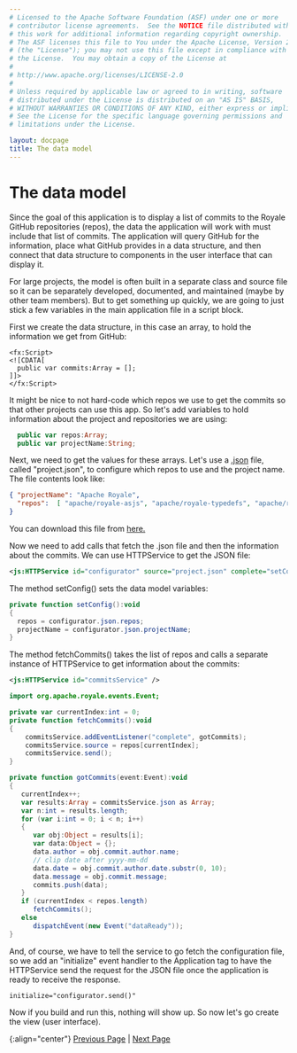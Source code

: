 ```yaml
---
# Licensed to the Apache Software Foundation (ASF) under one or more
# contributor license agreements.  See the NOTICE file distributed with
# this work for additional information regarding copyright ownership.
# The ASF licenses this file to You under the Apache License, Version 2.0
# (the "License"); you may not use this file except in compliance with
# the License.  You may obtain a copy of the License at
# 
# http://www.apache.org/licenses/LICENSE-2.0
# 
# Unless required by applicable law or agreed to in writing, software
# distributed under the License is distributed on an "AS IS" BASIS,
# WITHOUT WARRANTIES OR CONDITIONS OF ANY KIND, either express or implied.
# See the License for the specific language governing permissions and
# limitations under the License.

layout: docpage
title: The data model
---
```


# The data model

Since the goal of this application is to display a list of commits to the Royale GitHub repositories (repos), the data the application will work with must include that list of commits. The application will query GitHub for the information, place what GitHub provides in a data structure, and then connect that data structure to components in the user interface that can display it.

For large projects, the model is often built in a separate class and source file so it can be separately developed, documented, and maintained (maybe by other team members). But to get something up quickly, we are going to just stick a few variables in the main application file in a script block.

First we create the data structure, in this case an array, to hold the information we get from GitHub:

```
<fx:Script>
<![CDATA[
  public var commits:Array = [];
]]>
</fx:Script>
```

It might be nice to not hard-code which repos we use to get the commits so that other projects can use this app. So let's add variables to hold information about the project and repositories we are using:

```ActionScript
  public var repos:Array;
  public var projectName:String;
```

Next, we need to get the values for these arrays. Let's use a <a href="https://www.json.org/" target="_blank">.json</a> file, called "project.json", to configure which repos to use and the project name. The file contents look like:

```JSON
{ "projectName": "Apache Royale",
  "repos":  [ "apache/royale-asjs", "apache/royale-typedefs", "apache/royale-compiler" ]
}
```
You can download this file from [here.](https://github.com/apache/royale-asjs/blob/develop/examples/express/GitHubCommitLogViewer/src/main/resources/project.json)

Now we need to add calls that fetch the .json file and then the information about the commits.  We can use HTTPService to get the JSON file:

```XML
<js:HTTPService id="configurator" source="project.json" complete="setConfig();fetchCommits()" />
```
The method setConfig() sets the data model variables:

```ActionScript
private function setConfig():void
{
  repos = configurator.json.repos;
  projectName = configurator.json.projectName;
}
```

The method fetchCommits() takes the list of repos and calls a separate instance of HTTPService to get information about the commits:

```XML
<js:HTTPService id="commitsService" />
```
```ActionScript
import org.apache.royale.events.Event;

private var currentIndex:int = 0;
private function fetchCommits():void
{
    commitsService.addEventListener("complete", gotCommits);
    commitsService.source = repos[currentIndex];
    commitsService.send();
}

private function gotCommits(event:Event):void
{
   currentIndex++;
   var results:Array = commitsService.json as Array;
   var n:int = results.length;
   for (var i:int = 0; i < n; i++)
   {
      var obj:Object = results[i];
      var data:Object = {};
      data.author = obj.commit.author.name;
      // clip date after yyyy-mm-dd
      data.date = obj.commit.author.date.substr(0, 10);
      data.message = obj.commit.message;
      commits.push(data);
   }
   if (currentIndex < repos.length)
      fetchCommits();
   else
      dispatchEvent(new Event("dataReady"));
}

```

And, of course, we have to tell the service to go fetch the configuration file, so we add an "initialize" event handler to the Application tag to have the HTTPService send the request for the JSON file once the application is ready to receive the response.

```
initialize="configurator.send()"
```

Now if you build and run this, nothing will show up. So now let's go create the view (user interface).

{:align="center"}
[Previous Page](create-an-application/application-tutorial/main.html) \| [Next Page](create-an-application/application-tutorial/view.html)

